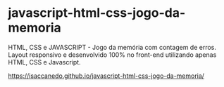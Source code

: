 # javascript-html-css-jogo-da-memoria
HTML, CSS e JAVASCRIPT - Jogo da memória com contagem de erros. Layout responsivo e desenvolvido 100% no front-end utilizando apenas HTML, CSS e Javascript.

https://isaccanedo.github.io/javascript-html-css-jogo-da-memoria/

